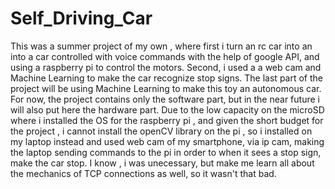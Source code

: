 # Self_Driving_Car

This was a summer project of my own , where first i turn an rc car into an into a car controlled with voice commands with the help of google API, and using a raspberry pi to control the motors. Second, i used a a web cam and Machine Learning to make the car recognize stop signs. The last part of the project will be using Machine Learning to make this toy an autonomous car.
For now, the project contains only the software part, but in the near future i will also put here the hardware part.
Due to the low capacity on the microSD where i installed the OS for the raspberry pi , and given the short budget for the project , i cannot install the openCV library on the pi , so i installed on my laptop instead and used web cam of my smartphone, via ip cam, making the laptop sending commands to the pi in order to when it sees a stop sign, make the car stop.
I know , i was unecessary, but make me learn all about the mechanics of TCP connections as well, so it wasn't that bad.
